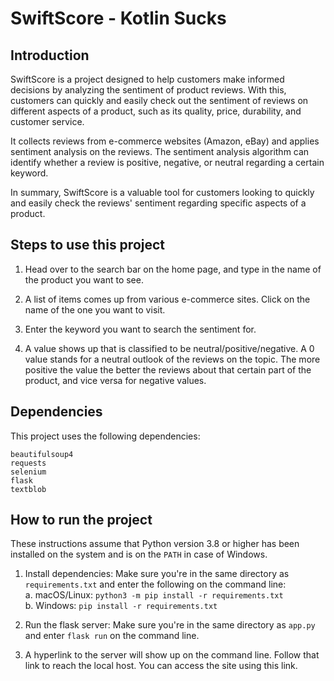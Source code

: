 # SwiftScore - Kotlin Sucks

## Introduction

SwiftScore is a project designed to help customers make informed decisions by analyzing the sentiment of product reviews. With this, customers can quickly and easily check out the sentiment of reviews on different aspects of a product, such as its quality, price, durability, and customer service.

It collects reviews from e-commerce websites (Amazon, eBay) and applies sentiment analysis on the reviews. The sentiment analysis algorithm can identify whether a review is positive, negative, or neutral regarding a certain keyword.

In summary, SwiftScore is a valuable tool for customers looking to quickly and easily check the reviews' sentiment regarding specific aspects of a product.

## Steps to use this project

1. Head over to the search bar on the home page, and type in the name of the product you want to see.

2. A list of items comes up from various e-commerce sites. Click on the name of the one you want to visit.

3. Enter the keyword you want to search the sentiment for.

4. A value shows up that is classified to be neutral/positive/negative. A 0 value stands for a neutral outlook of the reviews on the topic. The more positive the value the better the reviews about that certain part of the product, and vice versa for negative values.

## Dependencies
 This project uses the following dependencies:

```
beautifulsoup4
requests
selenium
flask
textblob 
```

## How to run the project

These instructions assume that Python version 3.8 or higher has been installed on the system and is on the `PATH` in case of Windows.

1. Install dependencies: Make sure you're in the same directory as `requirements.txt` and enter the following on the command line:  
    a. macOS/Linux:  `python3 -m pip install -r requirements.txt`  
    b. Windows: `pip install -r requirements.txt`

2. Run the flask server: Make sure you're in the same directory as `app.py` and enter `flask run` on the command line.

3. A hyperlink to the server will show up on the command line. Follow that link to reach the local host. You can access the site using this link.



